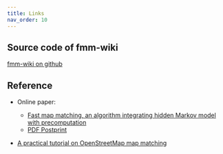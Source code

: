 ```yaml
---
title: Links
nav_order: 10
---
```


## Source code of fmm-wiki

[fmm-wiki on github](https://github.com/fmm-wiki/fmm-wiki.github.io)

## Reference

- Online paper:
  + [Fast map matching, an algorithm integrating hidden Markov model with precomputation](https://www.tandfonline.com/doi/abs/10.1080/13658816.2017.1400548?journalCode=tgis20)
  + [PDF Postprint](https://people.kth.se/~cyang/bib/fmm.pdf)

- [A practical tutorial on OpenStreetMap map matching](https://github.com/cyang-kth/osm_mapmatching)
